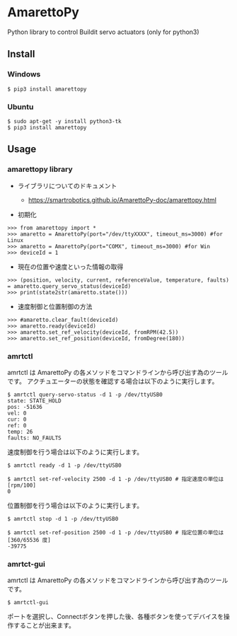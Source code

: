 # AmarettoPy

Python library to control Buildit servo actuators (only for python3)


## Install

### Windows

```
$ pip3 install amarettopy
```

### Ubuntu

```
$ sudo apt-get -y install python3-tk
$ pip3 install amarettopy
```

## Usage

### amarettopy library

* ライブラリについてのドキュメント
    * https://smartrobotics.github.io/AmarettoPy-doc/amarettopy.html

* 初期化

```
>>> from amarettopy import *
>>> amaretto = AmarettoPy(port="/dev/ttyXXXX", timeout_ms=3000) #for Linux
>>> amaretto = AmarettoPy(port="COMX", timeout_ms=3000) #for Win
>>> deviceId = 1
```

* 現在の位置や速度といった情報の取得

```
>>> (position, velocity, current, referenceValue, temperature, faults) = amaretto.query_servo_status(deviceId)
>>> print(state2str(amaretto.state()))
```

* 速度制御と位置制御の方法

```
>>> #amaretto.clear_fault(deviceId)
>>> amaretto.ready(deviceId)
>>> amaretto.set_ref_velocity(deviceId, fromRPM(42.5))
>>> amaretto.set_ref_position(deviceId, fromDegree(180))
```


### amrtctl

amrtctl は AmarettoPy の各メソッドをコマンドラインから呼び出す為のツールです。
アクチュエーターの状態を確認する場合は以下のように実行します。

```
$ amrtctl query-servo-status -d 1 -p /dev/ttyUSB0
state: STATE_HOLD
pos: -51636
vel: 0
cur: 0
ref: 0
temp: 26
faults: NO_FAULTS
```

速度制御を行う場合は以下のように実行します。

```
$ amrtctl ready -d 1 -p /dev/ttyUSB0

$ amrtctl set-ref-velocity 2500 -d 1 -p /dev/ttyUSB0 # 指定速度の単位は [rpm/100]
0
```

位置制御を行う場合は以下のように実行します。

```
$ amrtctl stop -d 1 -p /dev/ttyUSB0

$ amrtctl set-ref-position 2500 -d 1 -p /dev/ttyUSB0 # 指定位置の単位は [360/65536 度]
-39775
```


### amrtct-gui

amrtctl は AmarettoPy の各メソッドをコマンドラインから呼び出す為のツールです。

```
$ amrtctl-gui
```

ポートを選択し、Connectボタンを押した後、各種ボタンを使ってデバイスを操作することが出来ます。





